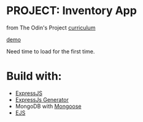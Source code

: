 # PROJECT: Inventory App

from The Odin's Project [curriculum](https://www.theodinproject.com/paths/full-stack-javascript/courses/nodejs/lessons/inventory-application)

[demo](https://gentle-fjord-76048.herokuapp.com/)

Need time to load for the first time.

# Build with:

- [ExpressJS](https://create-react-app.dev/docs/getting-started)
- [ExpressJs Generator](https://expressjs.com/fr/starter/generator.html)
- MongoDB with [Mongoose](https://mongoosejs.com/)
- [EJS](https://ejs.co/#install)
